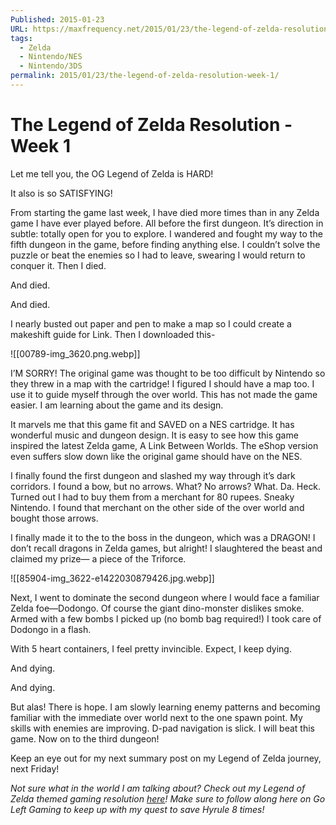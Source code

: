 ```yaml
---
Published: 2015-01-23
URL: https://maxfrequency.net/2015/01/23/the-legend-of-zelda-resolution-week-1/
tags:
  - Zelda
  - Nintendo/NES
  - Nintendo/3DS
permalink: 2015/01/23/the-legend-of-zelda-resolution-week-1/
---
```

# The Legend of Zelda Resolution - Week 1
Let me tell you, the OG Legend of Zelda is HARD!

It also is so SATISFYING!

From starting the game last week, I have died more times than in any Zelda game I have ever played before. All before the first dungeon. It’s direction in subtle: totally open for you to explore. I wandered and fought my way to the fifth dungeon in the game, before finding anything else. I couldn’t solve the puzzle or beat the enemies so I had to leave, swearing I would return to conquer it. Then I died.

And died.

And died.

I nearly busted out paper and pen to make a map so I could create a makeshift guide for Link. Then I downloaded this-

![[00789-img_3620.png.webp]]

I’M SORRY! The original game was thought to be too difficult by Nintendo so they threw in a map with the cartridge! I figured I should have a map too. I use it to guide myself through the over world. This has not made the game easier. I am learning about the game and its design.

It marvels me that this game fit and SAVED on a NES cartridge. It has wonderful music and dungeon design. It is easy to see how this game inspired the latest Zelda game, A Link Between Worlds. The eShop version even suffers slow down like the original game should have on the NES.

I finally found the first dungeon and slashed my way through it’s dark corridors. I found a bow, but no arrows. What? No arrows? What. Da. Heck. Turned out I had to buy them from a merchant for 80 rupees. Sneaky Nintendo. I found that merchant on the other side of the over world and bought those arrows.

I finally made it to the to the boss in the dungeon, which was a DRAGON! I don’t recall dragons in Zelda games, but alright! I slaughtered the beast and claimed my prize— a piece of the Triforce.

![[85904-img_3622-e1422030879426.jpg.webp]]

Next, I went to dominate the second dungeon where I would face a familiar Zelda foe—Dodongo. Of course the giant dino-monster dislikes smoke. Armed with a few bombs I picked up (no bomb bag required!) I took care of Dodongo in a flash.

With 5 heart containers, I feel pretty invincible. Expect, I keep dying.

And dying.

And dying.

But alas! There is hope. I am slowly learning enemy patterns and becoming familiar with the immediate over world next to the one spawn point. My skills with enemies are improving. D-pad navigation is slick. I will beat this game. Now on to the third dungeon!

Keep an eye out for my next summary post on my Legend of Zelda journey, next Friday!

*Not sure what in the world I am talking about? Check out my Legend of Zelda themed gaming resolution [here](https://maxfrequency.net/2015/01/21/760/)! Make sure to follow along here on Go Left Gaming to keep up with my quest to save Hyrule 8 times!*